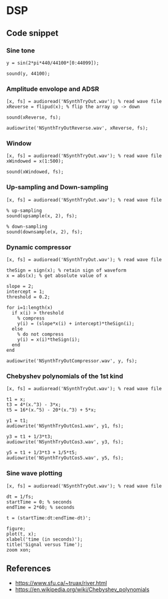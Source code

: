# DSP

## Code snippet

### Sine tone

```
y = sin(2*pi*440/44100*[0:44099]);

sound(y, 44100);
```

### Amplitude envolope and ADSR

```
[x, fs] = audioread('NSynthTryOut.wav'); % read wave file
xReverse = flipud(x); % flip the array up -> down

sound(xReverse, fs);

audiowrite('NSynthTryOutReverse.wav', xReverse, fs);
```

### Window

```
[x, fs] = audioread('NSynthTryOut.wav'); % read wave file 
xWindowed = x(1:500);

sound(xWindowed, fs);
```

### Up-sampling and Down-sampling

```
[x, fs] = audioread('NSynthTryOut.wav'); % read wave file 

% up-sampling
sound(upsample(x, 2), fs);

% down-sampling
sound(downsample(x, 2), fs);
```

### Dynamic compressor

```
[x, fs] = audioread('NSynthTryOut.wav'); % read wave file 

theSign = sign(x); % retain sign of waveform
x = abs(x); % get absolute value of x

slope = 2;
intercept = 1;
threshold = 0.2;

for i=1:length(x)
  if x(i) > threshold
    % compress
    y(i) = (slope*x(i) + intercept)*theSign(i); 
  else
    % do not compress
    y(i) = x(i)*theSign(i); 
  end
end

audiowrite('NSynthTryOutCompressor.wav', y, fs);
```

### Chebyshev polynomials of the 1st kind

```
[x, fs] = audioread('NSynthTryOut.wav'); % read wave file

t1 = x;
t3 = 4*(x.^3) - 3*x;
t5 = 16*(x.^5) - 20*(x.^3) + 5*x;

y1 = t1;
audiowrite('NSynthTryOutCos1.wav', y1, fs);

y3 = t1 + 1/3*t3;
audiowrite('NSynthTryOutCos3.wav', y3, fs);

y5 = t1 + 1/3*t3 + 1/5*t5;
audiowrite('NSynthTryOutCos5.wav', y5, fs);
```

### Sine wave plotting

```
[x, fs] = audioread('NSynthTryOut.wav'); % read wave file

dt = 1/fs;
startTime = 0; % seconds
endTime = 2*60; % seconds

t = (startTime:dt:endTime-dt)';

figure;
plot(t, x);
xlabel('time (in seconds)');
title('Signal versus Time');
zoom xon;
```

## References
* https://www.sfu.ca/~truax/river.html
* https://en.wikipedia.org/wiki/Chebyshev_polynomials
